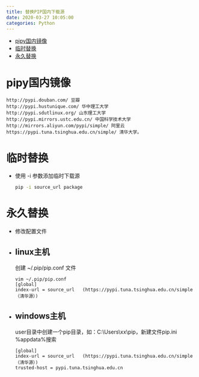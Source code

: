 ```yaml
---
title: 替换PIP国内下载源
date: 2020-03-27 10:05:00
categories: Python
---
```

<!-- TOC START min:1 max:3 link:true asterisk:false update:true -->
- [pipy国内镜像](#pipy国内镜像)
- [临时替换](#临时替换)
- [永久替换](#永久替换)
<!-- TOC END -->
<!--more-->
# pipy国内镜像
```
http://pypi.douban.com/ 豆瓣
http://pypi.hustunique.com/ 华中理工大学
http://pypi.sdutlinux.org/ 山东理工大学
http://pypi.mirrors.ustc.edu.cn/ 中国科学技术大学
http://mirrors.aliyun.com/pypi/simple/ 阿里云
https://pypi.tuna.tsinghua.edu.cn/simple/ 清华大学。
```

# 临时替换
- 使用 -i 参数添加临时下载源
    ```sh
    pip -i source_url package
    ```

# 永久替换
- 修改配置文件

- ## linux主机
    创建 ~/.pip/pip.conf 文件
    ```
    vim ~/.pip/pip.conf
    [global]
    index-url = source_url   (https://pypi.tuna.tsinghua.edu.cn/simple（清华源）)
    ```

- ## windows主机
    user目录中创建一个pip目录，如：C:\Users\xx\pip，新建文件pip.ini
    %appdata%搜索
    ```
    [global]
    index-url = source_url   (https://pypi.tuna.tsinghua.edu.cn/simple（清华源）)
    trusted-host = pypi.tuna.tsinghua.edu.cn
    ```
